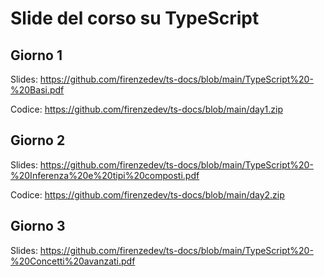 # Slide del corso su TypeScript

## Giorno 1

Slides: https://github.com/firenzedev/ts-docs/blob/main/TypeScript%20-%20Basi.pdf

Codice: https://github.com/firenzedev/ts-docs/blob/main/day1.zip

## Giorno 2

Slides: https://github.com/firenzedev/ts-docs/blob/main/TypeScript%20-%20Inferenza%20e%20tipi%20composti.pdf

Codice: https://github.com/firenzedev/ts-docs/blob/main/day2.zip

## Giorno 3

Slides: https://github.com/firenzedev/ts-docs/blob/main/TypeScript%20-%20Concetti%20avanzati.pdf
